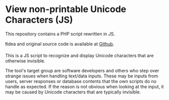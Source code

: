 # View non-printable Unicode Characters (JS)

This repository contains a PHP script rewritten in JS. 

❗️Idea and original source code is available at [Github](https://github.com/BurninLeo/see-non-printable-characters).

This is a JS script to recognize and display Unicode characters that are otherwise invisible.

The tool's target group are software developers and others who step over strange issues when handling text/data inputs. These may be inputs from users, server responses or database contents that the own scripts do no handle as expected. If the reason is not obvious when looking at the input, it may be caused by Unicode characters that are typically invisible.
